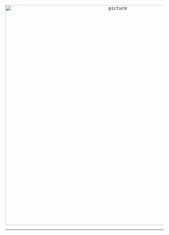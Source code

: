 <p align="center">
 <kbd>
 <img width="700" alt="picture"  src="https://github.com/mammadnet/mammadnet/assets/68748535/f564dc85-3263-4383-901d-495d15e428b5">
 </kbd>

</p>

---


